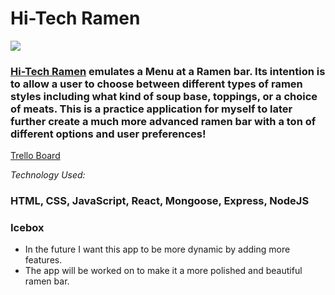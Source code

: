 # Hi-Tech Ramen
<img src="https://live.staticflickr.com/65535/51876251818_7c04bac279_k.jpg">

### [Hi-Tech Ramen](https://hi-tech-ramen.herokuapp.com/) emulates a Menu at a Ramen bar. Its intention is to allow a user to choose between different types of ramen styles including what kind of soup base, toppings, or a choice of meats. This is a practice application for myself to later further create a much more advanced ramen bar with a ton of different options and user preferences!
[Trello Board](https://trello.com/b/XbTeM9eb/react-project)

*Technology Used:*
### HTML, CSS, JavaScript, React, Mongoose, Express, NodeJS

### Icebox
- In the future I want this app to be more dynamic by adding more features.
- The app will be worked on to make it a more polished and beautiful ramen bar. 